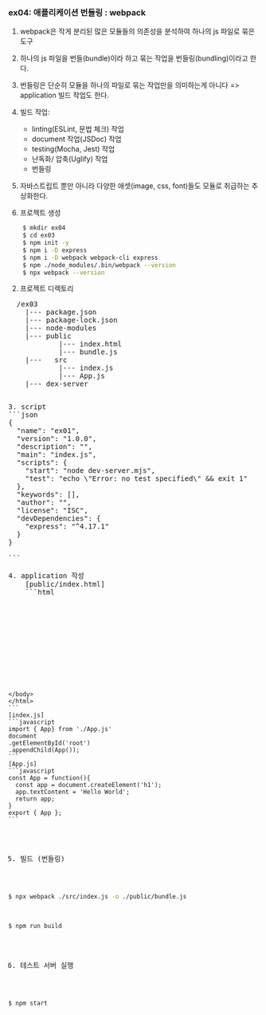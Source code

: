 ### ex04: 애플리케이션 번들링 : webpack
1. webpack은 작게 분리된 많은 모듈들의 의존성을 분석하여 하나의 js 파일로 묶은 도구
2. 하나의 js 파일을 번들(bundle)이라 하고 묶는 작업을 번들링(bundling)이라고 한다.
3. 번들링은 단순히 모듈을 하나의 파일로 묶는 작업만을 의미하는게 아니다 => application 빌드 작업도 한다.
4. 빌드 작업: 
    - linting(ESLint, 문법 체크) 작업
    - document 작업(JSDoc) 작업
    - testing(Mocha, Jest) 작업
    - 난독화/ 압축(Uglify) 작업
    - 번들링
5. 자바스트립트 뿐만 아니라 다양한 애셋(image, css, font)들도 모듈로 취급하는 추상화한다.

1. 프로젝트 생성
```bash
    $ mkdir ex04
    $ cd ex03
    $ npm init -y
    $ npm i -D express 
    $ npm i -D webpack webpack-cli express
    $ npm ./node_modules/.bin/webpack --version
    $ npx webpack --version 
```
2. 프로젝트 디렉토리
<pre>
  /ex03
    |--- package.json
    |--- package-lock.json
    |--- node-modules
    |--- public
            |--- index.html
            |--- bundle.js
    |---   src
            |--- index.js
            |--- App.js
    |--- dex-server 
<pre>

3. script
```json
{
  "name": "ex01",
  "version": "1.0.0",
  "description": "",
  "main": "index.js",
  "scripts": {
    "start": "node dev-server.mjs",
    "test": "echo \"Error: no test specified\" && exit 1"
  },
  "keywords": [],
  "author": "",
  "license": "ISC",
  "devDependencies": {
    "express": "^4.17.1"
  }
}

```

4. application 작성
    [public/index.html]
    ```html
    <!DOCTYPE html>
    <html>
    <head>
    <meta  charset="utf-8">
    <title>#ex04</title>
    </head>
    <body>
      <div id='root'></div>
        <script src='main.js'></script>
    </body>
    </html>
    ```
    [index.js]
    ```javascript
    import { App} from './App.js'
    document
    .getElementById('root')
    .appendChild(App());
    ```
    [App.js]
    ```javascript
    const App = function(){
      const app = document.createElement('h1');
      app.textContent = 'Hello World';
      return app;
    }
    export { App };
    ```

5. 빌드 (번들링)
```bash
$ npx webpack ./src/index.js -o ./public/bundle.js
```

```bash
$ npm run build
```

6. 테스트 서버 실행
```bash
$ npm start
```
  